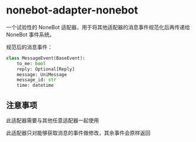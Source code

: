 # nonebot-adapter-nonebot

一个试验性的 NoneBot 适配器，用于将其他适配器的消息事件规范化后再传递给 NoneBot 事件系统。

规范后的消息事件：

```python
class MessageEvent(BaseEvent):
    to_me: bool
    reply: Optional[Reply]
    message: UniMessage
    message_id: str
    time: datetime
```

## 注意事项

此适配器需要与其他任意适配器一起使用

此适配器只对能够获取消息的事件做修改，其余事件会原样返回
